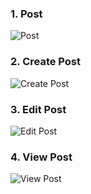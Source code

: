 ### 1. Post
![Post](images/post.png)

### 2. Create Post
![Create Post](images/create_post.png)

### 3. Edit Post
![Edit Post](images/edit_post.png)

### 4. View Post
![View Post](images/view_post.png)



